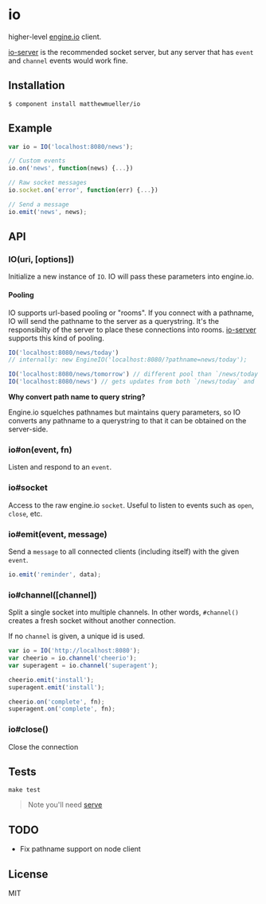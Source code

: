 # io

  higher-level [engine.io](http://github.com/learnboost/engine.io) client.

  [io-server](http://github.com/matthewmueller/io-server) is the recommended socket server, but any server that has `event` and `channel` events would work fine.

## Installation

    $ component install matthewmueller/io

## Example

```js
var io = IO('localhost:8080/news');

// Custom events
io.on('news', function(news) {...})

// Raw socket messages
io.socket.on('error', function(err) {...})

// Send a message
io.emit('news', news);
```

## API

### IO(uri, [options])

Initialize a new instance of `IO`. IO will pass these parameters into engine.io.

#### Pooling

IO supports url-based pooling or "rooms". If you connect with a pathname, IO will send the pathname to the server as a querystring. It's the responsibilty of the server to place these connections into rooms. [io-server](http://github.com/matthewmueller/io-server) supports this kind of pooling.

```js
IO('localhost:8080/news/today')
// internally: new EngineIO('localhost:8080/?pathname=news/today');

IO('localhost:8080/news/tomorrow') // different pool than `/news/today`
IO('localhost:8080/news') // gets updates from both `/news/today` and `/news/tomorrow`
```

**Why convert path name to query string?**

Engine.io squelches pathnames but maintains query parameters, so IO converts any pathname to a querystring to that it can be obtained on the server-side.

### io#on(event, fn)

Listen and respond to an `event`.

### io#socket

Access to the raw engine.io `socket`. Useful to listen to events such as `open`, `close`, etc.

### io#emit(event, message)

Send a `message` to all connected clients (including itself) with the given `event`.

```js
io.emit('reminder', data);
```

### io#channel([channel])

Split a single socket into multiple channels. In other words, `#channel()` creates a fresh socket  without another connection.

If no `channel` is given, a unique id is used.

```js
var io = IO('http://localhost:8080');
var cheerio = io.channel('cheerio');
var superagent = io.channel('superagent');

cheerio.emit('install');
superagent.emit('install');

cheerio.on('complete', fn);
superagent.on('complete', fn);
```

### io#close()

Close the connection

## Tests

    make test

  > Note you'll need [serve](http://github.com/visionmedia/serve)

## TODO

* Fix pathname support on node client

## License

  MIT
